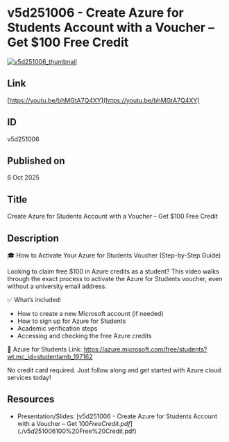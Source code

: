 # v5d251006 - Create Azure for Students Account with a Voucher – Get $100 Free Credit

[![v5d251006_thumbnail](./v5d251006_thumbnail.png)](https://youtu.be/bhMGtA7Q4XY)

## Link

[https://youtu.be/bhMGtA7Q4XY](https://youtu.be/bhMGtA7Q4XY)

## ID

v5d251006

## Published on

6 Oct 2025

## Title

Create Azure for Students Account with a Voucher – Get $100 Free Credit

## Description

🎓 How to Activate Your Azure for Students Voucher (Step-by-Step Guide)

Looking to claim free $100 in Azure credits as a student? This video walks through the exact process to activate the Azure for Students voucher, even without a university email address.

✅ What’s included:

* How to create a new Microsoft account (if needed)
* How to sign up for Azure for Students
* Academic verification steps
* Accessing and checking the free Azure credits

🔗 Azure for Students Link: <https://azure.microsoft.com/free/students?wt.mc_id=studentamb_197162>

No credit card required. Just follow along and get started with Azure cloud services today!

## Resources

* Presentation/Slides: [v5d251006 - Create Azure for Students Account with a Voucher – Get $100 Free Credit.pdf](./v5d251006%20-%20Create%20Azure%20for%20Students%20Account%20with%20a%20Voucher%20–%20Get%20$100%20Free%20Credit.pdf)

